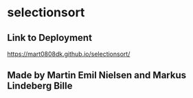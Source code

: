 # selectionsort

## Link to Deployment
https://mart0808dk.github.io/selectionsort/ 

## Made by Martin Emil Nielsen and Markus Lindeberg Bille 
